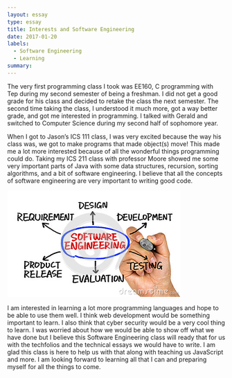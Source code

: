 ```yaml
---
layout: essay
type: essay
title: Interests and Software Engineering
date: 2017-01-20
labels:
  - Software Engineering
  - Learning
summary: 
---
```


The very first programming class I took was EE160, C programming with Tep during my second semester of being a freshman. I did not get a good grade for his class and decided to retake the class the next semester. The second time taking the class, I understood it much more, got a way better grade, and got me interested in programming. I talked with Gerald and switched to Computer Science during my second half of sophomore year.



When I got to Jason’s ICS 111 class, I was very excited because the way his class was, we got to make programs that made object(s) move! This made me a lot more interested because of all the wonderful things programming could do. Taking my ICS 211 class with professor Moore showed me some very important parts of Java with some data structures, recursion, sorting algorithms, and a bit of software engineering. I believe that all the concepts of software engineering are very important to writing good code.  

<img class="ui large right rounded floated image" src="../images/software-engineering.jpg">

I am interested in learning a lot more programming languages and hope to be able to use them well. I think web development would be something important to learn. I also think that cyber security would be a very cool thing to learn. I was worried about how we would be able to show off what we have done but I believe this Software Engineering class will ready that for us with the techfolios and the technical essays we would have to write. I am glad this class is here to help us with that along with teaching us JavaScript and more. I am looking forward to learning all that I can and preparing myself for all the things to come.
